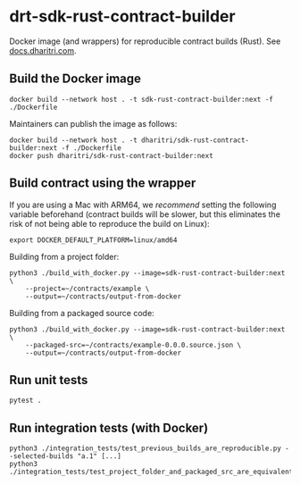 # drt-sdk-rust-contract-builder

Docker image (and wrappers) for reproducible contract builds (Rust). See [docs.dharitri.com](https://docs.dharitri.com/developers/reproducible-contract-builds/).

## Build the Docker image

```
docker build --network host . -t sdk-rust-contract-builder:next -f ./Dockerfile
```

Maintainers can publish the image as follows:

```
docker build --network host . -t dharitri/sdk-rust-contract-builder:next -f ./Dockerfile
docker push dharitri/sdk-rust-contract-builder:next
```

## Build contract using the wrapper

If you are using a Mac with ARM64, we _recommend_ setting the following variable beforehand (contract builds will be slower, but this eliminates the risk of not being able to reproduce the build on Linux):

```
export DOCKER_DEFAULT_PLATFORM=linux/amd64
```

Building from a project folder:

```
python3 ./build_with_docker.py --image=sdk-rust-contract-builder:next \
    --project=~/contracts/example \
    --output=~/contracts/output-from-docker
```

Building from a packaged source code:

```
python3 ./build_with_docker.py --image=sdk-rust-contract-builder:next \
    --packaged-src=~/contracts/example-0.0.0.source.json \
    --output=~/contracts/output-from-docker
```

## Run unit tests

```
pytest .
```

## Run integration tests (with Docker)

```
python3 ./integration_tests/test_previous_builds_are_reproducible.py --selected-builds "a.1" [...]
python3 ./integration_tests/test_project_folder_and_packaged_src_are_equivalent.py
```
